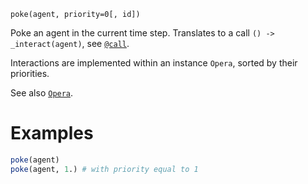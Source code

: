 ```
poke(agent, priority=0[, id])
```

Poke an agent in the current time step. Translates to a call `() -> _interact(agent)`, see [`@call`](@ref).

Interactions are implemented within an instance `Opera`, sorted by their priorities.

See also [`Opera`](@ref).

# Examples

```julia
poke(agent)
poke(agent, 1.) # with priority equal to 1
```
